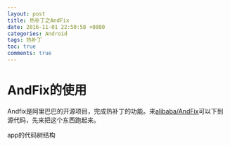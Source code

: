 ```yaml
---
layout: post
title: 热补丁之AndFix
date: 2016-11-01 22:50:58 +0800
categories: Android
tags: 热补丁
toc: true
comments: true
---
```

# AndFix的使用
Andfix是阿里巴巴的开源项目，完成热补丁的功能。来[alibaba/AndFix](https://github.com/alibaba/AndFix)可以下到源代码，先来把这个东西跑起来。

app的代码树结构
